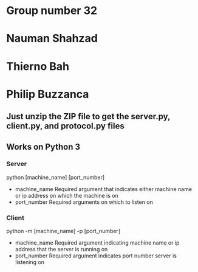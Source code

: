 # Group number 32
# Nauman Shahzad
# Thierno Bah
# Philip Buzzanca

## Just unzip the ZIP file to get the server.py, client.py, and protocol.py files

## Works on Python 3

### Server
python [machine_name] [port_number]

- machine_name Required argument that indicates either machine name or ip address on which the machine is on
- port_number Required arguments on which to listen on

### Client
python -m [machine_name] -p [port_number]

- machine_name Required argument indicating machine name or ip address that the server is running on
- port_number Required argument indicates port number server is listening on
